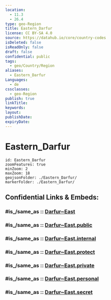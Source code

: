 ```yaml
---
location:
  - 11.3
  - 26.4
type: geo-Region
title: Eastern_Darfur
license: CC BY-SA 4.0
source: https://datahub.io/core/country-codes
isDeleted: false
isReadOnly: false
draft: false
confidential: public
tags:
  - geo/Country/Region
aliases:
  - Eastern_Darfur
Languages:
  - de
cssclasses:
  - geo-Region
publish: true
linkTitle:
keywords:
layout:
publishDate:
expiryDate:
---
```


# Eastern_Darfur

```leaflet
id: Eastern_Darfur
zoomFeatures: true 
minZoom: 2 
maxZoom: 18
geojsonFolder: ./Eastern_Darfur/
markerFolder: ./Eastern_Darfur/
```


## Confidential Links & Embeds: 

### #is_/same_as :: [Darfur~East](/_Standards/Earth/Continent/Africa/Africa~East/Sudan~North/States~Sudan~North/Darfur~East.md) 

### #is_/same_as :: [Darfur~East.public](/_public/Earth/Continent/Africa/Africa~East/Sudan~North/States~Sudan~North/Darfur~East.public.md) 

### #is_/same_as :: [Darfur~East.internal](/_internal/Earth/Continent/Africa/Africa~East/Sudan~North/States~Sudan~North/Darfur~East.internal.md) 

### #is_/same_as :: [Darfur~East.protect](/_protect/Earth/Continent/Africa/Africa~East/Sudan~North/States~Sudan~North/Darfur~East.protect.md) 

### #is_/same_as :: [Darfur~East.private](/_private/Earth/Continent/Africa/Africa~East/Sudan~North/States~Sudan~North/Darfur~East.private.md) 

### #is_/same_as :: [Darfur~East.personal](/_personal/Earth/Continent/Africa/Africa~East/Sudan~North/States~Sudan~North/Darfur~East.personal.md) 

### #is_/same_as :: [Darfur~East.secret](/_secret/Earth/Continent/Africa/Africa~East/Sudan~North/States~Sudan~North/Darfur~East.secret.md)

